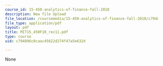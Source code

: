 ```yaml
---
course_id: 15-450-analytics-of-finance-fall-2010
description: New file Upload
file_location: /coursemedia/15-450-analytics-of-finance-fall-2010/c794896c8caac45622d274f47a5e632d_MIT15_450F10_rec11.pdf
file_type: application/pdf
layout: pdf
title: MIT15_450F10_rec11.pdf
type: course
uid: c794896c8caac45622d274f47a5e632d

---
```

None